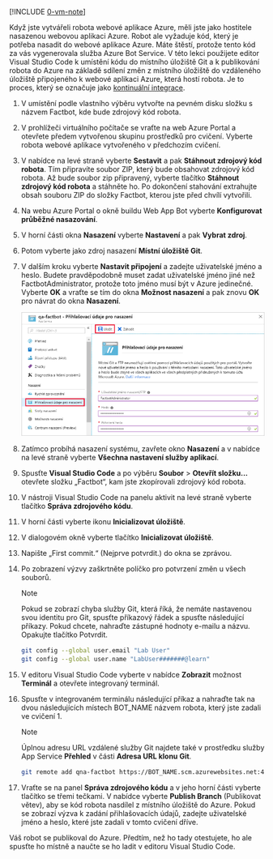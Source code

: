 [!INCLUDE [0-vm-note](0-vm-note.md)]

Když jste vytvářeli robota webové aplikace Azure, měli jste jako hostitele nasazenou webovou aplikaci Azure. Robot ale vyžaduje kód, který je potřeba nasadit do webové aplikace Azure. Máte štěstí, protože tento kód za vás vygenerovala služba Azure Bot Service. V této lekci použijete editor Visual Studio Code k umístění kódu do místního úložiště Git a k publikování robota do Azure na základě sdílení změn z místního úložiště do vzdáleného úložiště připojeného k webové aplikaci Azure, která hostí robota. Je to proces, který se označuje jako [kontinuální integrace](https://wikipedia.org/wiki/Continuous_integration).

1. V umístění podle vlastního výběru vytvořte na pevném disku složku s názvem Factbot, kde bude zdrojový kód robota.

1. V prohlížeči virtuálního počítače se vraťte na web Azure Portal a otevřete předem vytvořenou skupinu prostředků pro cvičení. Vyberte robota webové aplikace vytvořeného v předchozím cvičení.

1. V nabídce na levé straně vyberte **Sestavit** a pak **Stáhnout zdrojový kód robota**. Tím připravíte soubor ZIP, který bude obsahovat zdrojový kód robota. Až bude soubor zip připravený, vyberte tlačítko **Stáhnout zdrojový kód robota** a stáhněte ho. Po dokončení stahování extrahujte obsah souboru ZIP do složky Factbot, kterou jste před chvílí vytvořili.

1. Na webu Azure Portal o okně buildu Web App Bot vyberte **Konfigurovat průběžné nasazování**.

1. V horní části okna **Nasazení** vyberte **Nastavení** a pak **Vybrat zdroj**.

1. Potom vyberte jako zdroj nasazení **Místní úložiště Git**.

1. V dalším kroku vyberte **Nastavit připojení** a zadejte uživatelské jméno a heslo. Budete pravděpodobně muset zadat uživatelské jméno jiné než FactbotAdministrator, protože toto jméno musí být v Azure jedinečné. Vyberte **OK** a vraťte se tím do okna **Možnost nasazení** a pak znovu **OK** pro návrat do okna **Nasazení**.

    ![Screenshot webu Azure Portal s oknem služby App Service nového robota, kde se zobrazuje obrazovka Přihlašovací údaje nasazení se zvýrazněnou položkou nabídky Přihlašovací údaje nasazení a tlačítkem Uložit.](../media/4-portal-enter-ci-creds.png)

1. Zatímco probíhá nasazení systému, zavřete okno **Nasazení** a v nabídce na levé straně vyberte **Všechna nastavení služby aplikací**.

1. Spusťte **Visual Studio Code** a po výběru **Soubor** > **Otevřít složku...** otevřete složku „Factbot“, kam jste zkopírovali zdrojový kód robota.

1. V nástroji Visual Studio Code na panelu aktivit na levé straně vyberte tlačítko **Správa zdrojového kódu**.

1. V horní části vyberte ikonu **Inicializovat úložiště**.

1. V dialogovém okně vyberte tlačítko **Inicializovat úložiště**.

1. Napište „First commit.“ (Nejprve potvrdit.) do okna se zprávou.

1. Po zobrazení výzvy zaškrtněte políčko pro potvrzení změn u všech souborů.

    > [!NOTE]
    > Pokud se zobrazí chyba služby Git, která říká, že nemáte nastavenou svou identitu pro Git, spusťte příkazový řádek a spusťte následující příkazy. Pokud chcete, nahraďte zástupné hodnoty e-mailu a názvu. Opakujte tlačítko Potvrdit.
    >
    > ```bash
    > git config --global user.email "Lab User"
    > git config --global user.name "LabUser#######@learn"
    > ```

1. V editoru Visual Studio Code vyberte v nabídce **Zobrazit** možnost **Terminál** a otevřete integrovaný terminál.

1. Spusťte v integrovaném terminálu následující příkaz a nahraďte tak na dvou následujících místech BOT_NAME názvem robota, který jste zadali ve cvičení 1.

    > [!NOTE]
    > Úplnou adresu URL vzdálené služby Git najdete také v prostředku služby App Service **Přehled** v části **Adresa URL klonu Git**.

    ```bash
    git remote add qna-factbot https://BOT_NAME.scm.azurewebsites.net:443/BOT_NAME.git
    ```

1. Vraťte se na panel **Správa zdrojového kódu** a v jeho horní části vyberte tlačítko se třemi tečkami. V nabídce vyberte **Publish Branch** (Publikovat větev), aby se kód robota nasdílel z místního úložiště do Azure. Pokud se zobrazí výzva k zadání přihlašovacích údajů, zadejte uživatelské jméno a heslo, které jste zadali v tomto cvičení dříve.

Váš robot se publikoval do Azure. Předtím, než ho tady otestujete, ho ale spusťte ho místně a naučte se ho ladit v editoru Visual Studio Code.

